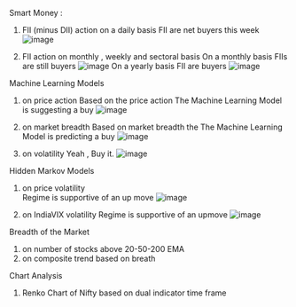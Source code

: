 Smart Money :
  1. FII (minus DII) action on a daily basis
      FII are net buyers this week
  ![image](https://user-images.githubusercontent.com/40670707/129466922-11296d90-16bf-4645-8cbd-93cc89fbd3af.png)

  2. FII action on monthly , weekly and sectoral basis
    On a monthly basis FIIs are still buyers
    ![image](https://user-images.githubusercontent.com/40670707/129466967-f5344f54-17d9-4b1e-ae11-213a6b610d79.png)
    On a yearly basis FII are buyers
    ![image](https://user-images.githubusercontent.com/40670707/129466996-94930b13-89fd-4a13-ace5-52942be63d06.png)

Machine Learning Models
   1. on price action 
   Based on the price action The Machine Learning Model is suggesting a buy
   ![image](https://user-images.githubusercontent.com/40670707/129467113-d75e52ed-aed8-4106-bed5-30f729681c87.png)

   2. on market breadth
   Based on market breadth the The Machine Learning Model is predicting a buy
   ![image](https://user-images.githubusercontent.com/40670707/129467043-fd22cd57-24a2-49bb-8ce9-d6dd9e499224.png)

   3. on volatility
   Yeah , Buy it.
   ![image](https://user-images.githubusercontent.com/40670707/129467188-b31d489d-021d-4e09-b647-e5f781d24aff.png)


Hidden  Markov Models
   1. on price volatility  
   Regime is supportive of an up move
   ![image](https://user-images.githubusercontent.com/40670707/129467310-b51ae7ba-e85d-4731-a150-92a077ca08a3.png)

   2. on IndiaVIX volatility
   Regime is supportive of an upmove
   ![image](https://user-images.githubusercontent.com/40670707/129467318-655947b8-6d45-4b2c-858c-328ef2ab36ed.png)

Breadth of the Market
   1. on number of stocks above 20-50-200 EMA
   2. on composite trend based on breath
   
Chart Analysis
   1. Renko Chart of Nifty based on dual indicator time frame
